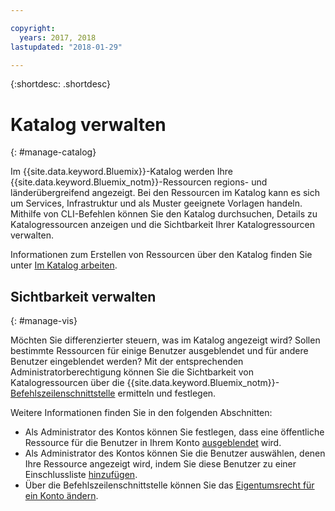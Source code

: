 ```yaml
---

copyright:
  years: 2017, 2018
lastupdated: "2018-01-29"

---
```


{:shortdesc: .shortdesc}

# Katalog verwalten
{: #manage-catalog}

Im {{site.data.keyword.Bluemix}}-Katalog werden Ihre {{site.data.keyword.Bluemix_notm}}-Ressourcen regions- und länderübergreifend angezeigt. Bei den Ressourcen im Katalog kann es sich um Services, Infrastruktur und als Muster geeignete Vorlagen handeln. Mithilfe von CLI-Befehlen können Sie den Katalog durchsuchen, Details zu Katalogressourcen anzeigen und die Sichtbarkeit Ihrer Katalogressourcen verwalten.

Informationen zum Erstellen von Ressourcen über den Katalog finden Sie unter [Im Katalog arbeiten](/docs/overview/ui.html#catalogcreate).

## Sichtbarkeit verwalten
{: #manage-vis}

Möchten Sie differenzierter steuern, was im Katalog angezeigt wird? Sollen bestimmte Ressourcen für einige Benutzer ausgeblendet und für andere Benutzer eingeblendet werden? Mit der entsprechenden Administratorberechtigung können Sie die Sichtbarkeit von Katalogressourcen über die {{site.data.keyword.Bluemix_notm}}-[Befehlszeilenschnittstelle](/docs/cli/reference/bluemix_cli/get_started.html#getting-started) ermitteln und festlegen.

Weitere Informationen finden Sie in den folgenden Abschnitten:

* Als Administrator des Kontos können Sie festlegen, dass eine öffentliche Ressource für die Benutzer in Ihrem Konto [ausgeblendet](/docs/account/exclude.html) wird.
* Als Administrator des Kontos können Sie die Benutzer auswählen, denen Ihre Ressource angezeigt wird, indem Sie diese Benutzer zu einer Einschlussliste [hinzufügen](/docs/account/include.html).
* Über die Befehlszeilenschnittstelle können Sie das [Eigentumsrecht für ein Konto ändern](/docs/account/owners.html).

